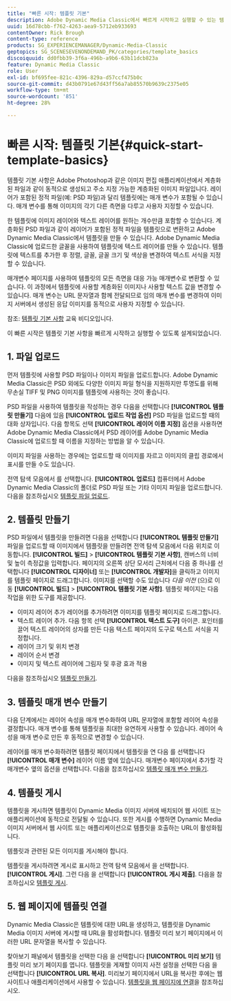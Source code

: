 ```yaml
---
title: "빠른 시작: 템플릿 기본"
description: Adobe Dynamic Media Classic에서 빠르게 시작하고 실행할 수 있는 템플릿 기본 사항에 대한 소개 및 빠른 시작
uuid: 16d78cbb-f762-4263-aea9-5712eb933693
contentOwner: Rick Brough
content-type: reference
products: SG_EXPERIENCEMANAGER/Dynamic-Media-Classic
geptopics: SG_SCENESEVENONDEMAND_PK/categories/template_basics
discoiquuid: dd0fbb39-3f6a-496b-a9b6-63b11dcb823a
feature: Dynamic Media Classic
role: User
exl-id: bf695fee-821c-4396-829a-d57ccf475b0c
source-git-commit: d43b0791e67d43ff56a7ab85570b9639c2375e05
workflow-type: tm+mt
source-wordcount: '851'
ht-degree: 28%

---
```


# 빠른 시작: 템플릿 기본{#quick-start-template-basics}

템플릿 기본 사항은 Adobe Photoshop과 같은 이미지 편집 애플리케이션에서 계층화된 파일과 같이 동적으로 생성되고 주소 지정 가능한 계층화된 이미지 파일입니다. 레이어가 포함된 정적 파일(예: PSD 파일)과 달리 템플릿에는 매개 변수가 포함될 수 있습니다. 매개 변수를 통해 이미지의 각기 다른 측면을 다루고 사용자 지정할 수 있습니다.

한 템플릿에 이미지 레이어와 텍스트 레이어를 원하는 개수만큼 포함할 수 있습니다. 계층화된 PSD 파일과 같이 레이어가 포함된 정적 파일을 템플릿으로 변환하고 Adobe Dynamic Media Classic에서 템플릿을 만들 수 있습니다. Adobe Dynamic Media Classic에 업로드한 글꼴을 사용하여 템플릿에 텍스트 레이어를 만들 수 있습니다. 템플릿에 텍스트를 추가한 후 정렬, 글꼴, 글꼴 크기 및 색상을 변경하여 텍스트 서식을 지정할 수 있습니다.

매개변수 페이지를 사용하여 템플릿의 모든 측면을 대응 가능 매개변수로 변환할 수 있습니다. 이 과정에서 템플릿에 사용할 계층화된 이미지나 사용할 텍스트 값을 변경할 수 있습니다. 매개 변수는 URL 문자열과 함께 전달되므로 임의 매개 변수를 변경하여 이미지 서버에서 생성된 응답 이미지를 동적으로 사용자 지정할 수 있습니다.

참조: [템플릿 기본 사항](https://s7d5.scene7.com/s7viewers/html5/VideoViewer.html?videoserverurl=https://s7d5.scene7.com/is/content/&amp;emailurl=https://s7d5.scene7.com/s7/emailFriend&amp;serverUrl=https://s7d5.scene7.com/is/image/&amp;config=Scene7SharedAssets/Universal_HTML5_Video&amp;contenturl=https://s7d5.scene7.com/skins/&amp;asset=S7tutorials/553_Template%20Basics_converted%20renamed_Dynamic%20Banners-AVS) 교육 비디오입니다.

이 빠른 시작은 템플릿 기본 사항을 빠르게 시작하고 실행할 수 있도록 설계되었습니다.

## 1. 파일 업로드

먼저 템플릿에 사용할 PSD 파일이나 이미지 파일을 업로드합니다. Adobe Dynamic Media Classic은 PSD 외에도 다양한 이미지 파일 형식을 지원하지만 투명도를 위해 무손실 TIFF 및 PNG 이미지를 템플릿에 사용하는 것이 좋습니다.

PSD 파일을 사용하여 템플릿을 작성하는 경우 다음을 선택합니다 **[!UICONTROL 템플릿 만들기]** 다음에 있음 **[!UICONTROL 업로드 작업 옵션]** PSD 파일을 업로드할 때의 대화 상자입니다. 다음 항목도 선택 **[!UICONTROL 레이어 이름 지정]** 옵션을 사용하면 Adobe Dynamic Media Classic에서 PSD 레이어를 Adobe Dynamic Media Classic에 업로드할 때 이름을 지정하는 방법을 알 수 있습니다.

이미지 파일을 사용하는 경우에는 업로드할 때 이미지를 자르고 이미지의 클립 경로에서 표시를 만들 수도 있습니다.

전역 탐색 모음에서 를 선택합니다. **[!UICONTROL 업로드]** 컴퓨터에서 Adobe Dynamic Media Classic의 폴더로 PSD 파일 또는 기타 이미지 파일을 업로드합니다. 다음을 참조하십시오 [템플릿 파일 업로드](uploading-template-files.md#uploading_template_files).

## 2. 템플릿 만들기

PSD 파일에서 템플릿을 만들려면 다음을 선택합니다 **[!UICONTROL 템플릿 만들기]** 파일을 업로드할 때 이미지에서 템플릿을 만들려면 전역 탐색 모음에서 다음 위치로 이동합니다. **[!UICONTROL 빌드]** > **[!UICONTROL 템플릿 기본 사항]**, 캔버스의 너비 및 높이 측정값을 입력합니다. 페이지의 오른쪽 상단 모서리 근처에서 다음 중 하나를 선택합니다 **[!UICONTROL 디자이너]** 또는 **[!UICONTROL 개발자]**&#x200B;을 클릭하고 이미지를 템플릿 페이지로 드래그합니다. 이미지를 선택할 수도 있습니다 *다음 이전* (으)로 이동 **[!UICONTROL 빌드]** > **[!UICONTROL 템플릿 기본 사항]**. 템플릿 페이지는 다음 작업을 위한 도구를 제공합니다.

* 이미지 레이어 추가 레이어를 추가하려면 이미지를 템플릿 페이지로 드래그합니다.
* 텍스트 레이어 추가. 다음 항목 선택 **[!UICONTROL 텍스트 도구]** 아이콘. 포인터를 끌어 텍스트 레이어의 상자를 만든 다음 텍스트 페이지의 도구로 텍스트 서식을 지정합니다.
* 레이어 크기 및 위치 변경
* 레이어 순서 변경
* 이미지 및 텍스트 레이어에 그림자 및 후광 효과 적용

다음을 참조하십시오 [템플릿 만들기](creating-template.md#creating_a_template).

## 3. 템플릿 매개 변수 만들기

다음 단계에서는 레이어 속성을 매개 변수화하여 URL 문자열에 포함할 레이어 속성을 결정합니다. 매개 변수를 통해 템플릿을 최대한 유연하게 사용할 수 있습니다. 레이어 속성을 매개 변수로 만든 후 동적으로 변경할 수 있습니다.

레이어를 매개 변수화하려면 템플릿 페이지에서 템플릿을 연 다음 를 선택합니다 **[!UICONTROL 매개 변수]** 레이어 이름 옆에 있습니다. 매개변수 페이지에서 추가할 각 매개변수 옆의 옵션을 선택합니다. 다음을 참조하십시오 [템플릿 매개 변수 만들기](creating-template-parameters.md#creating_template_parameters).

## 4. 템플릿 게시

템플릿을 게시하면 템플릿이 Dynamic Media 이미지 서버에 배치되어 웹 사이트 또는 애플리케이션에 동적으로 전달될 수 있습니다. 또한 게시를 수행하면 Dynamic Media 이미지 서버에서 웹 사이트 또는 애플리케이션으로 템플릿을 호출하는 URL이 활성화됩니다.

템플릿과 관련된 모든 이미지를 게시해야 합니다.

템플릿을 게시하려면 게시로 표시하고 전역 탐색 모음에서 을 선택합니다. **[!UICONTROL 게시]**. 그런 다음 을 선택합니다 **[!UICONTROL 게시 제출]**. 다음을 참조하십시오 [템플릿 게시](publishing-templates.md#publishing_templates).

## 5. 웹 페이지에 템플릿 연결

Dynamic Media Classic은 템플릿에 대한 URL을 생성하고, 템플릿을 Dynamic Media 이미지 서버에 게시할 때 URL을 활성화합니다. 템플릿 미리 보기 페이지에서 이러한 URL 문자열을 복사할 수 있습니다.

찾아보기 패널에서 템플릿을 선택한 다음 을 선택합니다 **[!UICONTROL 미리 보기]** 템플릿 미리 보기 페이지를 엽니다. 템플릿을 게재할 이미지 사전 설정을 선택한 다음 을 선택합니다 **[!UICONTROL URL 복사]**. 미리보기 페이지에서 URL을 복사한 후에는 웹 사이트나 애플리케이션에서 사용할 수 있습니다. [템플릿을 웹 페이지에 연결](linking-template-web-page.md#linking_a_template_to_a_web_page)을 참조하십시오.
